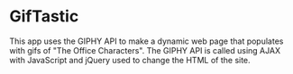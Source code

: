 # GifTastic

This app uses the GIPHY API to make a dynamic web page that populates with gifs of "The Office Characters". 
The GIPHY API is called using AJAX with JavaScript and jQuery used to change the HTML of the site.
